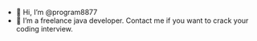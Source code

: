 - 👋 Hi, I’m @program8877
- 👀 I’m a freelance java developer. Contact me if you want to crack your coding interview.
<!---
program8877/program8877 is a ✨ special ✨ repository because its `README.md` (this file) appears on your GitHub profile.
You can click the Preview link to take a look at your changes.
--->
